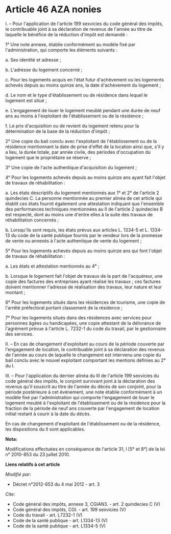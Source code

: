 # Article 46 AZA nonies

I. – Pour l'application de l'article 199 sexvicies du code général des impôts, le contribuable joint à sa déclaration de
revenus de l'année au titre de laquelle le bénéfice de la réduction d'impôt est demandé :

1° Une note annexe, établie conformément au modèle fixé par l'administration, qui comporte les éléments suivants :

a. Ses identité et adresse ;

b. L'adresse du logement concerné ;

c. Pour les logements acquis en l'état futur d'achèvement ou les logements achevés depuis au moins quinze ans, la date
d'achèvement du logement ;

d. Le nom et le type d'établissement ou de résidence dans lequel le logement est situé ;

e. L'engagement de louer le logement meublé pendant une durée de neuf ans au moins à l'exploitant de l'établissement ou de la
résidence ;

f. Le prix d'acquisition ou de revient du logement retenu pour la détermination de la base de la réduction d'impôt ;

2° Une copie du bail conclu avec l'exploitant de l'établissement ou de la résidence mentionnant la date de prise d'effet de
la location ainsi que, s'il y a lieu, la durée totale, par année civile, des périodes d'occupation du logement que le
propriétaire se réserve ;

3° Une copie de l'acte authentique d'acquisition du logement ;

4° Pour les logements achevés depuis au moins quinze ans ayant fait l'objet de travaux de réhabilitation :

a. Les états descriptifs du logement mentionnés aux 1° et 2° de l'article 2 quindecies C. La personne mentionnée au premier
alinéa de cet article qui établit ces états fournit également une attestation indiquant que l'ensemble des performances
techniques mentionnées au II de l'article 2 quindecies B est respecté, dont au moins une d'entre elles à la suite des travaux
de réhabilitation concernés ;

b. Lorsqu'ils sont requis, les états prévus aux articles L. 1334-5 et L. 1334-13 du code de la santé publique fournis par le
vendeur lors de la promesse de vente ou annexés à l'acte authentique de vente du logement ;

5° Pour les logements achevés depuis au moins quinze ans qui font l'objet de travaux de réhabilitation :

a. Les états et attestation mentionnés au 4° ;

b. Lorsque le logement fait l'objet de travaux de la part de l'acquéreur, une copie des factures des entreprises ayant
réalisé les travaux ; ces factures doivent mentionner l'adresse de réalisation des travaux, leur nature et leur montant ;

6° Pour les logements situés dans les résidences de tourisme, une copie de l'arrêté préfectoral portant classement de la
résidence ;

7° Pour les logements situés dans des résidences avec services pour personnes âgées ou handicapées, une copie attestant de la
délivrance de l'agrément prévue à l'article L. 7232-1 du code du travail, par le gestionnaire des services.

II. – En cas de changement d'exploitant au cours de la période couverte par l'engagement de location, le contribuable joint à
sa déclaration des revenus de l'année au cours de laquelle le changement est intervenu une copie du bail conclu avec le
nouvel exploitant comportant les mentions définies au 2° du I.

III. – Pour l'application du dernier alinéa du III de l'article 199 sexvicies du code général des impôts, le conjoint
survivant joint à la déclaration des revenus qu'il souscrit au titre de l'année du décès de son conjoint, pour la période
postérieure à cet événement, une note établie conformément à un modèle fixé par l'administration qui comporte l'engagement de
louer le logement meublé à l'exploitant de l'établissement ou de la résidence pour la fraction de la période de neuf ans
couverte par l'engagement de location initial restant à courir à la date du décès.

En cas de changement d'exploitant de l'établissement ou de la résidence, les dispositions du II sont applicables.

**Nota:**

Modifications effectuées en conséquence de l'article 31, I [5° et 8°] de la loi n° 2010-853 du 23 juillet 2010.

**Liens relatifs à cet article**

_Modifié par_:

  - Décret n°2012-653 du 4 mai 2012 - art. 3

_Cite_:

  - Code général des impôts, annexe 3, CGIAN3. - art. 2 quindecies C (V)
  - Code général des impôts, CGI. - art. 199 sexvicies (V)
  - Code du travail - art. L7232-1 (V)
  - Code de la santé publique - art. L1334-13 (V)
  - Code de la santé publique - art. L1334-5 (V)
